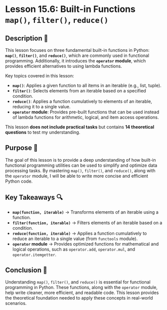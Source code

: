# Lesson 15.6: Built-in Functions `map()`, `filter()`, `reduce()`

## Description 📝

This lesson focuses on three fundamental built-in functions in Python: **`map()`**, **`filter()`**, and **`reduce()`**, which are commonly used in functional programming. Additionally, it introduces the **`operator` module**, which provides efficient alternatives to using lambda functions.

Key topics covered in this lesson:

-   **`map()`**: Applies a given function to all items in an iterable (e.g., list, tuple).
-   **`filter()`**: Selects elements from an iterable based on a specified condition.
-   **`reduce()`**: Applies a function cumulatively to elements of an iterable, reducing it to a single value.
-   **`operator` module**: Provides pre-built functions that can be used instead of lambda functions for arithmetic, logical, and item access operations.

This lesson **does not include practical tasks** but contains **14 theoretical questions** to test my understanding.

## Purpose 🎯

The goal of this lesson is to provide a deep understanding of how built-in functional programming utilities can be used to simplify and optimize data processing tasks.
By mastering `map()`, `filter()`, and `reduce()`, along with the `operator` module, I will be able to write more concise and efficient Python code.

## Key Takeaways 🔍

-   **`map(function, iterable)`** → Transforms elements of an iterable using a function.
-   **`filter(function, iterable)`** → Filters elements of an iterable based on a condition.
-   **`reduce(function, iterable)`** → Applies a function cumulatively to reduce an iterable to a single value (from `functools` module).
-   **`operator` module** → Provides optimized functions for mathematical and logical operations, such as `operator.add`, `operator.mul`, and `operator.itemgetter`.

## Conclusion 🚀

Understanding `map()`, `filter()`, and `reduce()` is essential for functional programming in Python.
These functions, along with the `operator` module, help write cleaner, more efficient, and readable code.
This lesson provides the theoretical foundation needed to apply these concepts in real-world scenarios.
